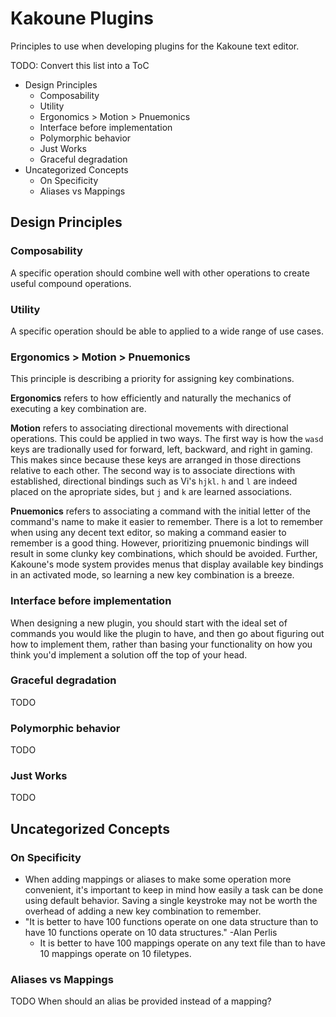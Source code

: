 # Kakoune Plugins
Principles to use when developing plugins for the Kakoune text editor.

TODO: Convert this list into a ToC
- Design Principles
  - Composability
  - Utility
  - Ergonomics > Motion > Pnuemonics
  - Interface before implementation
  - Polymorphic behavior
  - Just Works
  - Graceful degradation
- Uncategorized Concepts
  - On Specificity
  - Aliases vs Mappings

## Design Principles

### Composability
A specific operation should combine well with other operations to create
useful compound operations.

### Utility
A specific operation should be able to applied to a wide range of use cases.

### Ergonomics > Motion > Pnuemonics
This principle is describing a priority for assigning key combinations.

**Ergonomics** refers to how efficiently and naturally the mechanics of
executing a key combination are.

**Motion** refers to associating directional movements with directional
operations. This could be applied in two ways. The first way is how the `wasd`
keys are tradionally used for forward, left, backward, and right in gaming.
This makes since because these keys are arranged in those directions relative
to each other. The second way is to associate directions with established,
directional bindings such as Vi's `hjkl`. `h` and `l` are indeed placed on
the apropriate sides, but `j` and `k` are learned associations.

**Pnuemonics** refers to associating a command with the initial letter of the
command's name to make it easier to remember. There is a lot to remember when
using any decent text editor, so making a command easier to remember is a good
thing. However, prioritizing pnuemonic bindings will result in some clunky key
combinations, which should be avoided. Further, Kakoune's mode system provides
menus that display available key bindings in an activated mode, so learning a
new key combination is a breeze.

### Interface before implementation
When designing a new plugin, you should start with the ideal set of commands
you would like the plugin to have, and then go about figuring out how to
implement them, rather than basing your functionality on how you think you'd
implement a solution off the top of your head.

### Graceful degradation
TODO

### Polymorphic behavior
TODO

### Just Works
TODO

## Uncategorized Concepts

### On Specificity
- When adding mappings or aliases to make some operation more convenient,
  it's important to keep in mind how easily a task can be done using default
  behavior. Saving a single keystroke may not be worth the overhead of adding
  a new key combination to remember.
- "It is better to have 100 functions operate on one data structure than to
   have 10 functions operate on 10 data structures." -Alan Perlis
  - It is better to have 100 mappings operate on any text file than to have 10
    mappings operate on 10 filetypes.

### Aliases vs Mappings
TODO
When should an alias be provided instead of a mapping?
